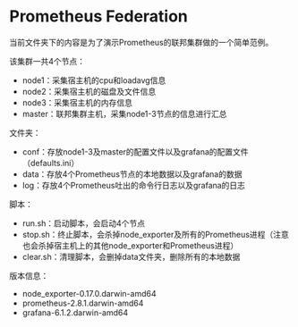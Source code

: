 Prometheus Federation
=====================

当前文件夹下的内容是为了演示Prometheus的联邦集群做的一个简单范例。

该集群一共4个节点：

* node1：采集宿主机的cpu和loadavg信息
* node2：采集宿主机的磁盘及文件信息
* node3：采集宿主机的内存信息
* master：联邦集群主机，采集node1-3节点的信息进行汇总

文件夹：

* conf：存放node1-3及master的配置文件以及grafana的配置文件（defaults.ini）
* data：存放4个Prometheus节点的本地数据以及grafana的数据
* log：存放4个Prometheus吐出的命令行日志以及grafana的日志

脚本：

* run.sh：启动脚本，会启动4个节点
* stop.sh：终止脚本，会杀掉node_exporter及所有的Prometheus进程（注意也会杀掉宿主机上的其他node_exporter和Prometheus进程）
* clear.sh：清理脚本，会删掉data文件夹，删除所有的本地数据

版本信息：

* node_exporter-0.17.0.darwin-amd64
* prometheus-2.8.1.darwin-amd64
* grafana-6.1.2.darwin-amd64
